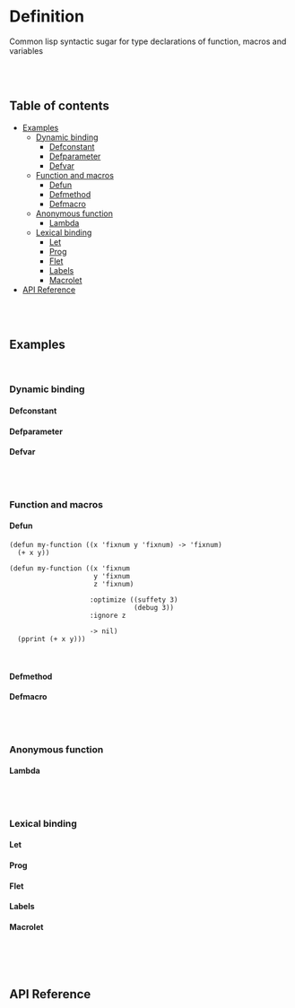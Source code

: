 # Definition
Common lisp syntactic sugar for type declarations of function, macros and variables

<br>
<br>

## Table of contents

* [Examples](#examples)
  * [Dynamic binding](#dynamic-binding)
    * [Defconstant](#defconstant)
    * [Defparameter](#defparameter)
    * [Defvar](#defvar)
  * [Function and macros](#function-and-macros)
    * [Defun](#defun)
    * [Defmethod](#defmethod)
    * [Defmacro](#defmacro)
  * [Anonymous function](#anonymous-function)
    * [Lambda](#lambda)
  * [Lexical binding](#lexical-binding)
    * [Let](#let)
    * [Prog](#prog)
    * [Flet](#flet)
    * [Labels](#labels)
    * [Macrolet](#macrolet)
* [API Reference](#api-reference)

<br>
<br>

## Examples

<br>

### Dynamic binding

#### Defconstant

#### Defparameter

#### Defvar

<br>
<br>

### Function and macros

#### Defun

```common-lisp
(defun my-function ((x 'fixnum y 'fixnum) -> 'fixnum)
  (+ x y))
```

```common-lisp
(defun my-function ((x 'fixnum
                     y 'fixnum
                     z 'fixnum)

                    :optimize ((suffety 3)
                               (debug 3))
                    :ignore z

                    -> nil)
  (pprint (+ x y)))
```

<br>

#### Defmethod

#### Defmacro

<br>
<br>

### Anonymous function

#### Lambda

<br>
<br>

### Lexical binding

#### Let

#### Prog

#### Flet

#### Labels

#### Macrolet

<br>
<br>
<br>

## API Reference
















